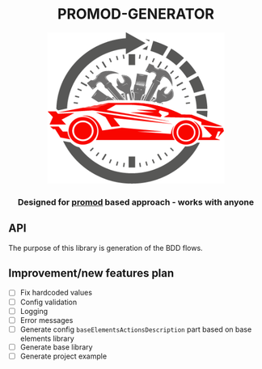 <p align="center">
	<h1 align="center"> PROMOD-GENERATOR </h1>
	<p align="center"><img style="width:350px;height:300px;" src="./docs/promod-system.png"/></p>

  <h3 align="center">Designed for <a href="https://www.npmjs.com/package/promod">promod</a> based approach - works with anyone</h3>
</p>

<h2> API </h2>
<p>
The purpose of this library is generation of the BDD flows.
</p>


## Improvement/new features plan
 * [ ] Fix hardcoded values
 * [ ] Config validation
 * [ ] Logging
 * [ ] Error messages
 * [ ] Generate config `baseElementsActionsDescription` part based on base elements library
 * [ ] Generate base library
 * [ ] Generate project example